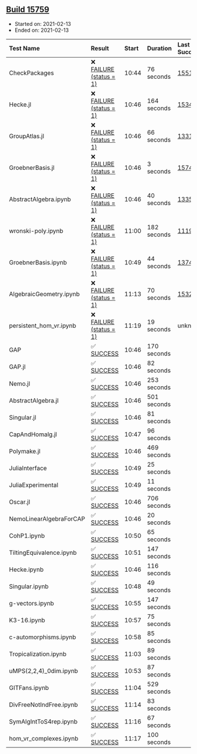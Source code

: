 ## [Build 15759](https://oscarci.mathematik.uni-kl.de/job/oscar/15759/)

* Started on: 2021-02-13
* Ended on: 2021-02-13

| Test Name    | Result | Start | Duration | Last Success | First Failure |
|:-------------|:-------|:------|:---------|:-------------|:--------------|
| CheckPackages | ❌ [FAILURE (status = 1)](https://oscarci.mathematik.uni-kl.de/job/oscar/15759/artifact/logs/build-15759/CheckPackages.log) | 10:44 | 76 seconds | [15514](https://oscarci.mathematik.uni-kl.de/job/oscar/15514/) | [15515](https://oscarci.mathematik.uni-kl.de/job/oscar/15515/) |
| Hecke.jl | ❌ [FAILURE (status = 1)](https://oscarci.mathematik.uni-kl.de/job/oscar/15759/artifact/logs/build-15759/Hecke.jl.log) | 10:46 | 164 seconds | [15344](https://oscarci.mathematik.uni-kl.de/job/oscar/15344/) | [15348](https://oscarci.mathematik.uni-kl.de/job/oscar/15348/) |
| GroupAtlas.jl | ❌ [FAILURE (status = 1)](https://oscarci.mathematik.uni-kl.de/job/oscar/15759/artifact/logs/build-15759/GroupAtlas.jl.log) | 10:46 | 66 seconds | [13311](https://oscarci.mathematik.uni-kl.de/job/oscar/13311/) | [13312](https://oscarci.mathematik.uni-kl.de/job/oscar/13312/) |
| GroebnerBasis.jl | ❌ [FAILURE (status = 1)](https://oscarci.mathematik.uni-kl.de/job/oscar/15759/artifact/logs/build-15759/GroebnerBasis.jl.log) | 10:46 | 3 seconds | [15745](https://oscarci.mathematik.uni-kl.de/job/oscar/15745/) | [15746](https://oscarci.mathematik.uni-kl.de/job/oscar/15746/) |
| AbstractAlgebra.ipynb | ❌ [FAILURE (status = 1)](https://oscarci.mathematik.uni-kl.de/job/oscar/15759/artifact/logs/build-15759/AbstractAlgebra.ipynb.log) | 10:46 | 40 seconds | [13355](https://oscarci.mathematik.uni-kl.de/job/oscar/13355/) | [13356](https://oscarci.mathematik.uni-kl.de/job/oscar/13356/) |
| wronski-poly.ipynb | ❌ [FAILURE (status = 1)](https://oscarci.mathematik.uni-kl.de/job/oscar/15759/artifact/logs/build-15759/wronski-poly.ipynb.log) | 11:00 | 182 seconds | [11192](https://oscarci.mathematik.uni-kl.de/job/oscar/11192/) | [11193](https://oscarci.mathematik.uni-kl.de/job/oscar/11193/) |
| GroebnerBasis.ipynb | ❌ [FAILURE (status = 1)](https://oscarci.mathematik.uni-kl.de/job/oscar/15759/artifact/logs/build-15759/GroebnerBasis.ipynb.log) | 10:49 | 44 seconds | [13748](https://oscarci.mathematik.uni-kl.de/job/oscar/13748/) | [13749](https://oscarci.mathematik.uni-kl.de/job/oscar/13749/) |
| AlgebraicGeometry.ipynb | ❌ [FAILURE (status = 1)](https://oscarci.mathematik.uni-kl.de/job/oscar/15759/artifact/logs/build-15759/AlgebraicGeometry.ipynb.log) | 11:13 | 70 seconds | [15322](https://oscarci.mathematik.uni-kl.de/job/oscar/15322/) | [15323](https://oscarci.mathematik.uni-kl.de/job/oscar/15323/) |
| persistent_hom_vr.ipynb | ❌ [FAILURE (status = 1)](https://oscarci.mathematik.uni-kl.de/job/oscar/15759/artifact/logs/build-15759/persistent_hom_vr.ipynb.log) | 11:19 | 19 seconds | unknown | unknown |
| GAP | ✅ [SUCCESS](https://oscarci.mathematik.uni-kl.de/job/oscar/15759/artifact/logs/build-15759/GAP.log) | 10:46 | 170 seconds |  |  |
| GAP.jl | ✅ [SUCCESS](https://oscarci.mathematik.uni-kl.de/job/oscar/15759/artifact/logs/build-15759/GAP.jl.log) | 10:46 | 82 seconds |  |  |
| Nemo.jl | ✅ [SUCCESS](https://oscarci.mathematik.uni-kl.de/job/oscar/15759/artifact/logs/build-15759/Nemo.jl.log) | 10:46 | 253 seconds |  |  |
| AbstractAlgebra.jl | ✅ [SUCCESS](https://oscarci.mathematik.uni-kl.de/job/oscar/15759/artifact/logs/build-15759/AbstractAlgebra.jl.log) | 10:46 | 501 seconds |  |  |
| Singular.jl | ✅ [SUCCESS](https://oscarci.mathematik.uni-kl.de/job/oscar/15759/artifact/logs/build-15759/Singular.jl.log) | 10:46 | 81 seconds |  |  |
| CapAndHomalg.jl | ✅ [SUCCESS](https://oscarci.mathematik.uni-kl.de/job/oscar/15759/artifact/logs/build-15759/CapAndHomalg.jl.log) | 10:47 | 96 seconds |  |  |
| Polymake.jl | ✅ [SUCCESS](https://oscarci.mathematik.uni-kl.de/job/oscar/15759/artifact/logs/build-15759/Polymake.jl.log) | 10:46 | 469 seconds |  |  |
| JuliaInterface | ✅ [SUCCESS](https://oscarci.mathematik.uni-kl.de/job/oscar/15759/artifact/logs/build-15759/JuliaInterface.log) | 10:49 | 25 seconds |  |  |
| JuliaExperimental | ✅ [SUCCESS](https://oscarci.mathematik.uni-kl.de/job/oscar/15759/artifact/logs/build-15759/JuliaExperimental.log) | 10:49 | 11 seconds |  |  |
| Oscar.jl | ✅ [SUCCESS](https://oscarci.mathematik.uni-kl.de/job/oscar/15759/artifact/logs/build-15759/Oscar.jl.log) | 10:46 | 706 seconds |  |  |
| NemoLinearAlgebraForCAP | ✅ [SUCCESS](https://oscarci.mathematik.uni-kl.de/job/oscar/15759/artifact/logs/build-15759/NemoLinearAlgebraForCAP.log) | 10:46 | 20 seconds |  |  |
| CohP1.ipynb | ✅ [SUCCESS](https://oscarci.mathematik.uni-kl.de/job/oscar/15759/artifact/logs/build-15759/CohP1.ipynb.log) | 10:50 | 65 seconds |  |  |
| TiltingEquivalence.ipynb | ✅ [SUCCESS](https://oscarci.mathematik.uni-kl.de/job/oscar/15759/artifact/logs/build-15759/TiltingEquivalence.ipynb.log) | 10:51 | 147 seconds |  |  |
| Hecke.ipynb | ✅ [SUCCESS](https://oscarci.mathematik.uni-kl.de/job/oscar/15759/artifact/logs/build-15759/Hecke.ipynb.log) | 10:46 | 116 seconds |  |  |
| Singular.ipynb | ✅ [SUCCESS](https://oscarci.mathematik.uni-kl.de/job/oscar/15759/artifact/logs/build-15759/Singular.ipynb.log) | 10:48 | 49 seconds |  |  |
| g-vectors.ipynb | ✅ [SUCCESS](https://oscarci.mathematik.uni-kl.de/job/oscar/15759/artifact/logs/build-15759/g-vectors.ipynb.log) | 10:55 | 147 seconds |  |  |
| K3-16.ipynb | ✅ [SUCCESS](https://oscarci.mathematik.uni-kl.de/job/oscar/15759/artifact/logs/build-15759/K3-16.ipynb.log) | 10:57 | 75 seconds |  |  |
| c-automorphisms.ipynb | ✅ [SUCCESS](https://oscarci.mathematik.uni-kl.de/job/oscar/15759/artifact/logs/build-15759/c-automorphisms.ipynb.log) | 10:58 | 85 seconds |  |  |
| Tropicalization.ipynb | ✅ [SUCCESS](https://oscarci.mathematik.uni-kl.de/job/oscar/15759/artifact/logs/build-15759/Tropicalization.ipynb.log) | 11:03 | 89 seconds |  |  |
| uMPS(2,2,4)_0dim.ipynb | ✅ [SUCCESS](https://oscarci.mathematik.uni-kl.de/job/oscar/15759/artifact/logs/build-15759/uMPS-2-2-4-_0dim.ipynb.log) | 10:53 | 87 seconds |  |  |
| GITFans.ipynb | ✅ [SUCCESS](https://oscarci.mathematik.uni-kl.de/job/oscar/15759/artifact/logs/build-15759/GITFans.ipynb.log) | 11:04 | 529 seconds |  |  |
| DivFreeNotIndFree.ipynb | ✅ [SUCCESS](https://oscarci.mathematik.uni-kl.de/job/oscar/15759/artifact/logs/build-15759/DivFreeNotIndFree.ipynb.log) | 11:14 | 83 seconds |  |  |
| SymAlgIntToS4rep.ipynb | ✅ [SUCCESS](https://oscarci.mathematik.uni-kl.de/job/oscar/15759/artifact/logs/build-15759/SymAlgIntToS4rep.ipynb.log) | 11:16 | 67 seconds |  |  |
| hom_vr_complexes.ipynb | ✅ [SUCCESS](https://oscarci.mathematik.uni-kl.de/job/oscar/15759/artifact/logs/build-15759/hom_vr_complexes.ipynb.log) | 11:17 | 100 seconds |  |  |
